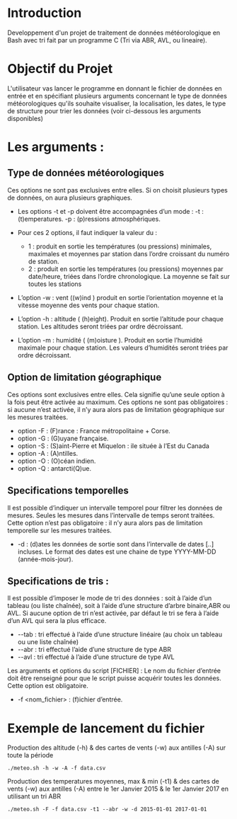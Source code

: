 # Introduction
Developpement d'un projet de traitement de données météorologique en Bash avec tri fait par un programme C (Tri via ABR, AVL, ou lineaire).

# Objectif du Projet
L'utilisateur vas lancer le programme en donnant le fichier de données en entrée et en spécifiant plusieurs arguments concernant le type de données météorologiques qu'ils souhaite visualiser, la localisation, les dates, le type de structure pour trier les données (voir ci-dessous les arguments disponibles)

# Les arguments :
## Type de données météorologiques
Ces options ne sont pas exclusives entre elles. Si on choisit plusieurs types de données, on aura plusieurs graphiques.
- Les options -t et -p doivent être accompagnées d’un mode : 
 -t<mode> : (t)emperatures. 
 -p<mode> : (p)ressions atmosphériques.
- Pour ces 2 options, il faut indiquer la valeur du <mode> :
  - 1 : produit en sortie les températures (ou pressions) minimales, maximales et moyennes par station dans l’ordre croissant du numéro de station.
  - 2 : produit en sortie les températures (ou pressions) moyennes par date/heure, triées dans l’ordre chronologique. La moyenne se fait sur toutes les stations
  
- L’option -w : vent ((w)ind ) produit en sortie l’orientation moyenne et la vitesse moyenne des vents pour chaque station.
- L’option -h : altitude ( (h)eight). Produit en sortie l’altitude pour chaque station. Les altitudes seront triées par ordre décroissant.
- L’option -m : humidité ( (m)oisture ). Produit en sortie l’humidité maximale pour chaque station. Les valeurs d’humidités seront triées par ordre décroissant.

## Option de limitation géographique 
Ces options sont exclusives entre elles. Cela signifie qu’une seule option à la fois peut être activée au maximum. Ces options ne sont pas obligatoires : si aucune n’est activée, il n’y aura alors pas de limitation géographique sur les mesures traitées.

- option -F : (F)rance : France métropolitaine + Corse.
- option -G : (G)uyane française.
- option -S : (S)aint-Pierre et Miquelon : ile située à l’Est du Canada
- option -A : (A)ntilles.
- option -O : (O)céan indien.
- option -Q : antarcti(Q)ue.

## Specifications temporelles
Il est possible d’indiquer un intervalle temporel pour filtrer les données de mesures. Seules les mesures dans l’intervalle de temps seront traitées. Cette option n’est pas obligatoire : il n’y aura alors pas de limitation temporelle sur les mesures traitées. 
- -d <min> <max> : (d)ates
les données de sortie sont dans l’intervalle de dates [<min>..<max>] incluses. Le format des dates est une chaine de type YYYY-MM-DD (année-mois-jour).

## Specifications de tris :
Il est possible d’imposer le mode de tri des données : soit à l’aide d’un tableau (ou liste chaînée), soit à l’aide d’une structure d’arbre binaire,ABR ou AVL.
Si aucune option de tri n’est activée, par défaut le tri se fera à l’aide d’un AVL qui sera la plus efficace.
- --tab : tri effectué à l’aide d’une structure linéaire (au choix un tableau
ou une liste chaînée)
- --abr : tri effectué l’aide d’une structure de type ABR
- --avl : tri effectué à l’aide d’une structure de type AVL

Les arguments et options du script [FICHIER] :
Le nom du fichier d’entrée doit être renseigné pour que le script puisse acquérir toutes les données. Cette option est obligatoire.
- -f <nom_fichier> : (f)ichier d’entrée.


# Exemple de lancement du fichier
Production des altitude (-h) & des cartes de vents (-w) aux antilles (-A) sur toute la période
```
./meteo.sh -h -w -A -f data.csv
```
Production des temperatures moyennes, max & min (-t1) & des cartes de vents (-w) aux antilles (-A) entre le 1er Janvier 2015 & le 1er Janvier 2017 en utilisant un tri ABR
```
./meteo.sh -F -f data.csv -t1 --abr -w -d 2015-01-01 2017-01-01
```

